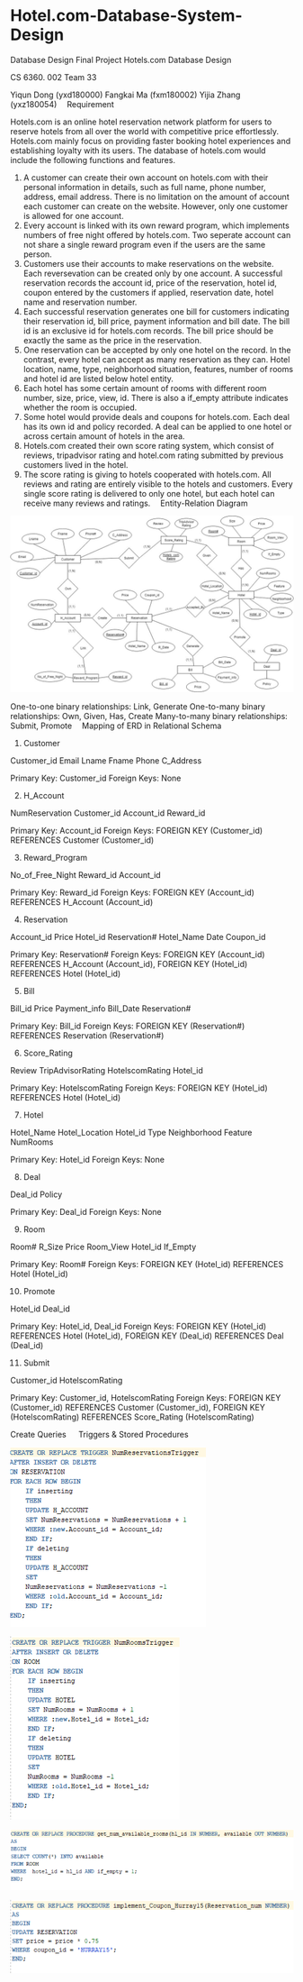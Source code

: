 # Hotel.com-Database-System-Design
Database Design Final Project
Hotels.com Database Design

CS 6360. 002
Team 33


Yiqun Dong (yxd180000)
Fangkai Ma (fxm180002)
Yijia Zhang (yxz180054) 
Requirement

Hotels.com is an online hotel reservation network platform for users to reserve hotels from all over the world with competitive price effortlessly. Hotels.com mainly focus on providing faster booking hotel experiences and establishing loyalty with its users. The database of hotels.com would include the following functions and features. 

1.	A customer can create their own account on hotels.com with their personal information in details, such as full name, phone number, address, email address. There is no limitation on the amount of account each customer can create on the website. However, only one customer is allowed for one account.
2.	Every account is linked with its own reward program, which implements numbers of free night offered by hotels.com. Two seperate account can not share a single reward program even if the users are the same person.
3.	Customers use their accounts to make reservations on the website. Each reversevation can be created only by one account. A successful reservation records the account id, price of the reservation, hotel id, coupon entered by the customers if applied, reservation date, hotel name and reservation number.
4.	Each successful reservation generates one bill for customers indicating their reservation id, bill price, payment information and bill date. The bill id is an exclusive id for hotels.com records. The bill price should be exactly the same as the price in the reservation.
5.	One reservation can be accepted by only one hotel on the record. In the contrast, every hotel can accept as many reservation as they can. Hotel location, name, type, neighborhood situation, features, number of rooms and hotel id are listed below hotel entity.
6.	Each hotel has some certain amount of rooms with different room number, size, price, view, id. There is also a if_empty attribute indicates whether the room is occupied.
7.	Some hotel would provide deals and coupons for hotels.com. Each deal has its own id and policy recorded. A deal can be applied to one hotel or across certain amount of hotels in the area.
8.	Hotels.com created their own score rating system, which consist of reviews, tripadvisor rating and hotel.com rating submitted by previous customers lived in the hotel. 
9.	The score rating is giving to hotels cooperated with hotels.com. All reviews and rating are entirely visible to the hotels and customers. Every single score rating is delivered to only one hotel, but each hotel can receive many reviews and ratings. 
Entity-Relation Diagram


![](https://github.com/hyglleez/image/blob/master/ds1.jpg?raw=true)
 


One-to-one binary relationships: Link, Generate
One-to-many binary relationships: Own, Given, Has, Create
Many-to-many binary relationships: Submit, Promote 
Mapping of ERD in Relational Schema

1. Customer

Customer_id	Email	Lname	Fname	Phone	C_Address

Primary Key: Customer_id
Foreign Keys: None

2. H_Account

NumReservation	Customer_id	Account_id	Reward_id

Primary Key: Account_id
Foreign Keys: FOREIGN KEY (Customer_id) REFERENCES Customer (Customer_id)

3. Reward_Program

No_of_Free_Night	Reward_id	Account_id

Primary Key: Reward_id
Foreign Keys:  FOREIGN KEY (Account_id) REFERENCES H_Account (Account_id)

4. Reservation

Account_id	Price	Hotel_id	Reservation#	Hotel_Name	Date	Coupon_id


Primary Key: Reservation#
Foreign Keys: FOREIGN KEY (Account_id) REFERENCES H_Account (Account_id),
		FOREIGN KEY (Hotel_id) REFERENCES Hotel (Hotel_id)

5. Bill

Bill_id	Price	Payment_info	Bill_Date	Reservation#

Primary Key: Bill_id
Foreign Keys: FOREIGN KEY (Reservation#) REFERENCES Reservation (Reservation#)

6. Score_Rating

Review	TripAdvisorRating	HotelscomRating	Hotel_id

Primary Key: HotelscomRating
Foreign Keys: FOREIGN KEY (Hotel_id) REFERENCES Hotel (Hotel_id)

7. Hotel

Hotel_Name	Hotel_Location	Hotel_id	Type	Neighborhood	Feature	NumRooms

Primary Key: Hotel_id
Foreign Keys: None

8. Deal

Deal_id	Policy

Primary Key: Deal_id
Foreign Keys: None

9. Room

Room#	R_Size	Price	Room_View	Hotel_id	If_Empty

Primary Key: Room#
Foreign Keys: FOREIGN KEY (Hotel_id) REFERENCES Hotel (Hotel_id)

10. Promote

Hotel_id	Deal_id

Primary Key: Hotel_id, Deal_id
Foreign Keys: FOREIGN KEY (Hotel_id) REFERENCES Hotel (Hotel_id),
		FOREIGN KEY (Deal_id) REFERENCES Deal (Deal_id)

11. Submit

Customer_id	HotelscomRating

Primary Key: Customer_id, HotelscomRating
Foreign Keys: FOREIGN KEY (Customer_id) REFERENCES Customer (Customer_id),
FOREIGN KEY (HotelscomRating) REFERENCES Score_Rating 	(HotelscomRating)


Create Queries
 
Triggers & Stored Procedures
    
![](https://github.com/hyglleez/image/blob/master/ds2.png?raw=true)

![](https://github.com/hyglleez/image/blob/master/ds3.png?raw=true)

![](https://github.com/hyglleez/image/blob/master/ds4.png?raw=true)

![](https://github.com/hyglleez/image/blob/master/ds5.png?raw=true)